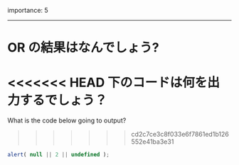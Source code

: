 importance: 5

---

# OR の結果はなんでしょう?

<<<<<<< HEAD
下のコードは何を出力するでしょう？
=======
What is the code below going to output?
>>>>>>> cd2c7ce3c8f033e6f7861ed1b126552e41ba3e31

```js
alert( null || 2 || undefined );
```
